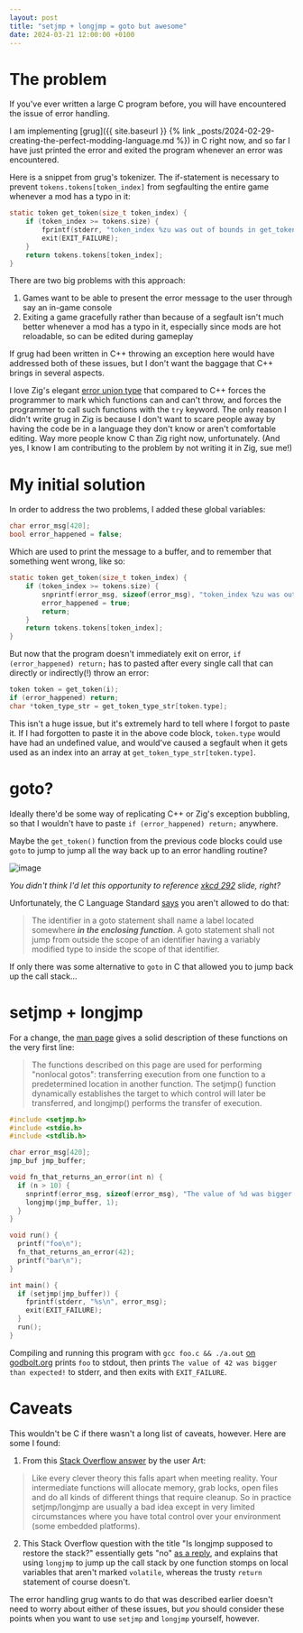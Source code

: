 ```yaml
---
layout: post
title: "setjmp + longjmp = goto but awesome"
date: 2024-03-21 12:00:00 +0100
---
```


# The problem

If you've ever written a large C program before, you will have encountered the issue of error handling.

I am implementing [grug]({{ site.baseurl }} {% link _posts/2024-02-29-creating-the-perfect-modding-language.md %}) in C right now, and so far I have just printed the error and exited the program whenever an error was encountered.

Here is a snippet from grug's tokenizer. The if-statement is necessary to prevent `tokens.tokens[token_index]` from segfaulting the entire game whenever a mod has a typo in it:

```c
static token get_token(size_t token_index) {
    if (token_index >= tokens.size) {
        fprintf(stderr, "token_index %zu was out of bounds in get_token()\n", token_index);
        exit(EXIT_FAILURE);
    }
    return tokens.tokens[token_index];
}
```

There are two big problems with this approach:
1. Games want to be able to present the error message to the user through say an in-game console
2. Exiting a game gracefully rather than because of a segfault isn't much better whenever a mod has a typo in it, especially since mods are hot reloadable, so can be edited during gameplay

If grug had been written in C++ throwing an exception here would have addressed both of these issues, but I don't want the baggage that C++ brings in several aspects.

I love Zig's elegant [error union type](https://ziglang.org/documentation/master/#Error-Union-Type) that compared to C++ forces the programmer to mark which functions can and can't throw, and forces the programmer to call such functions with the `try` keyword. The only reason I didn't write grug in Zig is because I don't want to scare people away by having the code be in a language they don't know or aren't comfortable editing. Way more people know C than Zig right now, unfortunately. (And yes, I know I am contributing to the problem by not writing it in Zig, sue me!)

# My initial solution

In order to address the two problems, I added these global variables:

```c
char error_msg[420];
bool error_happened = false;
```

Which are used to print the message to a buffer, and to remember that something went wrong, like so:

```c
static token get_token(size_t token_index) {
    if (token_index >= tokens.size) {
        snprintf(error_msg, sizeof(error_msg), "token_index %zu was out of bounds in get_token()", token_index);
        error_happened = true;
        return;
    }
    return tokens.tokens[token_index];
}
```

But now that the program doesn't immediately exit on error, `if (error_happened) return;` has to pasted after every single call that can directly or indirectly(!) throw an error:

```c
token token = get_token(i);
if (error_happened) return;
char *token_type_str = get_token_type_str[token.type];
```

This isn't a huge issue, but it's extremely hard to tell where I forgot to paste it. If I had forgotten to paste it in the above code block, `token.type` would have had an undefined value, and would've caused a segfault when it gets used as an index into an array at `get_token_type_str[token.type]`.

# goto?

Ideally there'd be some way of replicating C++ or Zig's exception bubbling, so that I wouldn't have to paste `if (error_happened) return;` anywhere.

Maybe the `get_token()` function from the previous code blocks could use `goto` to jump to jump all the way back up to an error handling routine?

![image](https://github.com/MyNameIsTrez/MyNameIsTrez.github.io/assets/32989873/c7b2ca54-2135-48b1-b294-b35cb59fc097)

*You didn't think I'd let this opportunity to reference [xkcd 292](https://xkcd.com/292/) slide, right?*

Unfortunately, the C Language Standard [says](https://stackoverflow.com/a/17357266) you aren't allowed to do that:

> The identifier in a goto statement shall name a label located somewhere ***in the enclosing function***. A goto statement shall not jump from outside the scope of an identifier having a variably modified type to inside the scope of that identifier.

If only there was some alternative to `goto` in C that allowed you to jump back up the call stack...

# setjmp + longjmp

For a change, the [man page](https://man7.org/linux/man-pages/man3/longjmp.3.html) gives a solid description of these functions on the very first line:

> The functions described on this page are used for performing "nonlocal gotos": transferring execution from one function to a predetermined location in another function. The setjmp() function dynamically establishes the target to which control will later be transferred, and longjmp() performs the transfer of execution.

```c
#include <setjmp.h>
#include <stdio.h>
#include <stdlib.h>

char error_msg[420];
jmp_buf jmp_buffer;

void fn_that_returns_an_error(int n) {
  if (n > 10) {
    snprintf(error_msg, sizeof(error_msg), "The value of %d was bigger than expected!", n);
    longjmp(jmp_buffer, 1);
  }
}

void run() {
  printf("foo\n");
  fn_that_returns_an_error(42);
  printf("bar\n");
}

int main() {
  if (setjmp(jmp_buffer)) {
    fprintf(stderr, "%s\n", error_msg);
    exit(EXIT_FAILURE);
  }
  run();
}
```

Compiling and running this program with `gcc foo.c && ./a.out` [on godbolt.org](https://godbolt.org/z/h3Mv7aTE5) prints `foo` to stdout, then prints `The value of 42 was bigger than expected!` to stderr, and then exits with `EXIT_FAILURE`.

# Caveats

This wouldn't be C if there wasn't a long list of caveats, however. Here are some I found:

1. From this [Stack Overflow answer](https://stackoverflow.com/a/14686051) by the user Art:

> Like every clever theory this falls apart when meeting reality. Your intermediate functions will allocate memory, grab locks, open files and do all kinds of different things that require cleanup. So in practice setjmp/longjmp are usually a bad idea except in very limited circumstances where you have total control over your environment (some embedded platforms).

2. This Stack Overflow question with the title "Is longjmp supposed to restore the stack?" essentially gets "no" [as a reply](https://stackoverflow.com/questions/58498259/is-longjmp-supposed-to-restore-the-stack), and explains that using `longjmp` to jump up the call stack by one function stomps on local variables that aren't marked `volatile`, whereas the trusty `return` statement of course doesn't.

The error handling grug wants to do that was described earlier doesn't need to worry about either of these issues, but *you* should consider these points when you want to use `setjmp` and `longjmp` yourself, however.
